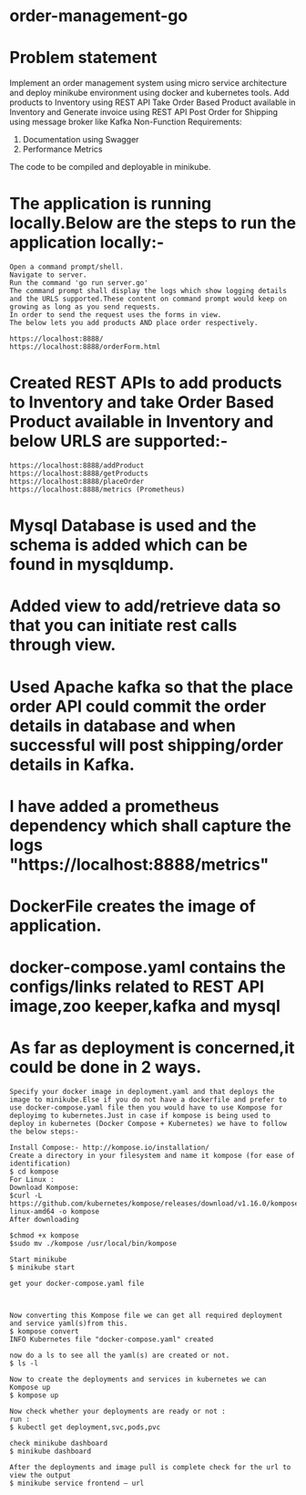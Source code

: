 # order-management-go

# Problem statement

Implement an order management system using micro service architecture and deploy minikube environment using docker and kubernetes tools.
Add products to Inventory using REST API
Take Order Based Product available in Inventory and Generate invoice using REST API
Post Order for Shipping using message broker like Kafka
Non-Function Requirements:
1. Documentation using Swagger
2. Performance Metrics


The code to be compiled and deployable in minikube.

# The application is running locally.Below are the steps to run the application locally:-
    Open a command prompt/shell.
    Navigate to server.
    Run the command 'go run server.go'
    The command prompt shall display the logs which show logging details and the URLS supported.These content on command prompt would keep on growing as long as you send requests.
    In order to send the request uses the forms in view.
    The below lets you add products AND place order respectively.

    https://localhost:8888/
    https://localhost:8888/orderForm.html

# Created REST APIs to add products to Inventory and take Order Based Product available in Inventory and below URLS are supported:-

    https://localhost:8888/addProduct
    https://localhost:8888/getProducts
    https://localhost:8888/placeOrder
    https://localhost:8888/metrics (Prometheus)

# Mysql Database is used and the schema is added which can be found in mysqldump.
# Added view to add/retrieve data so that you can initiate rest calls through view.
# Used Apache kafka so that the place order API could commit the order details in database and when successful will post shipping/order details in Kafka.
# I have added a prometheus dependency which shall capture the logs "https://localhost:8888/metrics"
# DockerFile creates the image of application.
# docker-compose.yaml contains the configs/links related to REST API image,zoo keeper,kafka and mysql

# As far as deployment is concerned,it could be done in 2 ways.
    Specify your docker image in deployment.yaml and that deploys the image to minikube.Else if you do not have a dockerfile and prefer to use docker-compose.yaml file then you would have to use Kompose for deployimg to kubernetes.Just in case if kompose is being used to deploy in kubernetes (Docker Compose + Kubernetes) we have to follow the below steps:-

    Install Compose:- http://kompose.io/installation/
    Create a directory in your filesystem and name it kompose (for ease of identification)
    $ cd kompose
    For Linux :
    Download Kompose:
    $curl -L https://github.com/kubernetes/kompose/releases/download/v1.16.0/kompose-linux-amd64 -o kompose
    After downloading

    $chmod +x kompose
    $sudo mv ./kompose /usr/local/bin/kompose

    Start minikube
    $ minikube start

    get your docker-compose.yaml file



    Now converting this Kompose file we can get all required deployment and service yaml(s)from this.
    $ kompose convert                           
    INFO Kubernetes file "docker-compose.yaml" created  

    now do a ls to see all the yaml(s) are created or not.
    $ ls -l

    Now to create the deployments and services in kubernetes we can Kompose up
    $ kompose up

    Now check whether your deployments are ready or not :
    run :
    $ kubectl get deployment,svc,pods,pvc

    check minikube dashboard
    $ minikube dashboard

    After the deployments and image pull is complete check for the url to view the output
    $ minikube service frontend — url